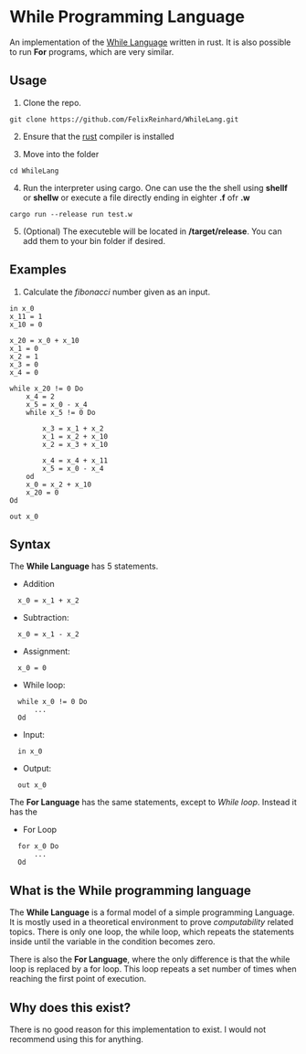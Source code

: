 # While Programming Language

An implementation of the [While Language](#what-is-the-while-programming-language) written in rust. 
It is also possible to run **For** programs, which are very similar. 

## Usage
1. Clone the repo. 
```git
git clone https://github.com/FelixReinhard/WhileLang.git     
```
2. Ensure that the [rust](https://www.rust-lang.org/tools/install) compiler is installed

3. Move into the folder 
```
cd WhileLang
````

4. Run the interpreter using cargo. One can use the the shell using **shellf** or **shellw** or execute a file directly ending in eighter **.f** ofr **.w**
```
cargo run --release run test.w
```

5. (Optional) The executeble will be located in **/target/release**. You can add them to your bin folder if desired.

## Examples

1. Calculate the *fibonacci* number given as an input.

```
in x_0
x_11 = 1
x_10 = 0

x_20 = x_0 + x_10
x_1 = 0
x_2 = 1
x_3 = 0
x_4 = 0

while x_20 != 0 Do 
    x_4 = 2
    x_5 = x_0 - x_4
    while x_5 != 0 Do 

        x_3 = x_1 + x_2 
        x_1 = x_2 + x_10 
        x_2 = x_3 + x_10 

        x_4 = x_4 + x_11
        x_5 = x_0 - x_4
    od 
    x_0 = x_2 + x_10
    x_20 = 0
Od

out x_0
```

## Syntax 
The **While Language** has 5 statements.
- Addition 
```
  x_0 = x_1 + x_2 
```
- Subtraction: 
```
  x_0 = x_1 - x_2
```
- Assignment:
```
  x_0 = 0
```
- While loop:
```
  while x_0 != 0 Do 
      ...
  Od
```
- Input:
```
  in x_0 
```
- Output:
```
  out x_0 
```
       
The **For Language** has the same statements, except to *While loop*. Instead it has the
- For Loop
```
  for x_0 Do 
      ...
  Od
```
## What is the While programming language
The **While Language** is a formal model of a simple programming Language. It is mostly used in a theoretical environment  to prove *computability* related topics. There is only one loop, the while loop, which repeats the statements inside until the variable in the condition becomes zero.

There is also the **For Language**, where the only difference is that the while loop is replaced by a for loop. This loop repeats a set number of times when reaching the first point of execution.

## Why does this exist? 
There is no good reason for this implementation to exist. I would not recommend using this for anything.

